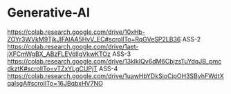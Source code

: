 # Generative-AI
https://colab.research.google.com/drive/10xHb-ZOYr3WVkM9TjkJlFAlAA5HvV_EC#scrollTo=RqGVeSP2LB36
ASS-2
https://colab.research.google.com/drive/1aet-jXFCmWgBX_ABzFLEVdllgVkwKTOz
ASS-3
https://colab.research.google.com/drive/13klkIQv6dM6CbjzsTuYdqJB_pmcdkztK#scrollTo=vTZxYLgCUPjT
ASS-4
https://colab.research.google.com/drive/1uawHbYDkSioCipOH3SBvhFWdtXqaIsgA#scrollTo=16JBqbxHV7NO
